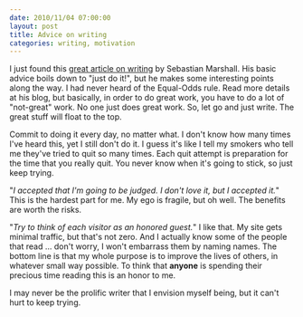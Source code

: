 ```yaml
---
date: 2010/11/04 07:00:00
layout: post
title: Advice on writing
categories: writing, motivation
---
```


I just found this [great article on
writing](http://www.sebastianmarshall.com/?p=195) by Sebastian
Marshall. His basic advice boils down to "just do it!", but he makes
some interesting points along the way. I had never heard of the
Equal-Odds rule. Read more details at his blog, but basically, in
order to do great work, you have to do a lot of "not-great" work. No
one just does great work. So, let go and just write. The great stuff
will float to the top.

Commit to doing it every day, no matter what. I don't know how many
times I've heard this, yet I still don't do it. I guess it's like I
tell my smokers who tell me they've tried to quit so many times. Each
quit attempt is preparation for the time that you really quit. You
never know when it's going to stick, so just keep trying.

"*I accepted that I'm going to be judged. I don't love it, but I
accepted it.*" This is the hardest part for me. My ego is fragile, but
oh well. The benefits are worth the risks.

"*Try to think of each visitor as an honored guest.*" I like that. My
site gets minimal traffic, but that's not zero. And I actually know
some of the people that read ... don't worry, I won't embarrass them
by naming names. The bottom line is that my whole purpose is to
improve the lives of others, in whatever small way possible. To think
that **anyone** is spending their precious time reading this is an honor
to me.

I may never be the prolific writer that I envision myself being, but
it can't hurt to keep trying.
